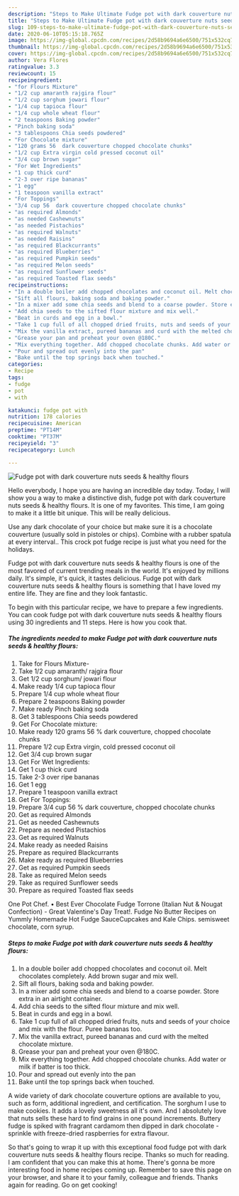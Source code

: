 ```yaml
---
description: "Steps to Make Ultimate Fudge pot with dark couverture nuts seeds &amp;amp; healthy flours"
title: "Steps to Make Ultimate Fudge pot with dark couverture nuts seeds &amp;amp; healthy flours"
slug: 109-steps-to-make-ultimate-fudge-pot-with-dark-couverture-nuts-seeds-and-amp-healthy-flours
date: 2020-06-10T05:15:18.765Z
image: https://img-global.cpcdn.com/recipes/2d58b9694a6e6500/751x532cq70/fudge-pot-with-dark-couverture-nuts-seeds-healthy-flours-recipe-main-photo.jpg
thumbnail: https://img-global.cpcdn.com/recipes/2d58b9694a6e6500/751x532cq70/fudge-pot-with-dark-couverture-nuts-seeds-healthy-flours-recipe-main-photo.jpg
cover: https://img-global.cpcdn.com/recipes/2d58b9694a6e6500/751x532cq70/fudge-pot-with-dark-couverture-nuts-seeds-healthy-flours-recipe-main-photo.jpg
author: Vera Flores
ratingvalue: 3.3
reviewcount: 15
recipeingredient:
- "for Flours Mixture"
- "1/2 cup amaranth rajgira flour"
- "1/2 cup sorghum jowari flour"
- "1/4 cup tapioca flour"
- "1/4 cup whole wheat flour"
- "2 teaspoons Baking powder"
- "Pinch baking soda"
- "3 tablespoons Chia seeds powdered"
- "For Chocolate mixture"
- "120 grams 56  dark couverture chopped chocolate chunks"
- "1/2 cup Extra virgin cold pressed coconut oil"
- "3/4 cup brown sugar"
- "For Wet Ingredients"
- "1 cup thick curd"
- "2-3 over ripe bananas"
- "1 egg"
- "1 teaspoon vanilla extract"
- "For Toppings"
- "3/4 cup 56  dark couverture chopped chocolate chunks"
- "as required Almonds"
- "as needed Cashewnuts"
- "as needed Pistachios"
- "as required Walnuts"
- "as needed Raisins"
- "as required Blackcurrants"
- "as required Blueberries"
- "as required Pumpkin seeds"
- "as required Melon seeds"
- "as required Sunflower seeds"
- "as required Toasted flax seeds"
recipeinstructions:
- "In a double boiler add chopped chocolates and coconut oil. Melt chocolates completely. Add brown sugar and mix well."
- "Sift all flours, baking soda and baking powder."
- "In a mixer add some chia seeds and blend to a coarse powder. Store extra in an airtight container."
- "Add chia seeds to the sifted flour mixture and mix well."
- "Beat in curds and egg in a bowl."
- "Take 1 cup full of all chopped dried fruits, nuts and seeds of your choice and mix with the flour. Puree bananas too."
- "Mix the vanilla extract, pureed bananas and curd with the melted chocolate mixture."
- "Grease your pan and preheat your oven @180C."
- "Mix everything together. Add chopped chocolate chunks. Add water or milk if batter is too thick."
- "Pour and spread out evenly into the pan"
- "Bake until the top springs back when touched."
categories:
- Recipe
tags:
- fudge
- pot
- with

katakunci: fudge pot with 
nutrition: 178 calories
recipecuisine: American
preptime: "PT14M"
cooktime: "PT37M"
recipeyield: "3"
recipecategory: Lunch

---
```



![Fudge pot with dark couverture nuts seeds &amp; healthy flours](https://img-global.cpcdn.com/recipes/2d58b9694a6e6500/751x532cq70/fudge-pot-with-dark-couverture-nuts-seeds-healthy-flours-recipe-main-photo.jpg)

Hello everybody, I hope you are having an incredible day today. Today, I will show you a way to make a distinctive dish, fudge pot with dark couverture nuts seeds &amp; healthy flours. It is one of my favorites. This time, I am going to make it a little bit unique. This will be really delicious.

Use any dark chocolate of your choice but make sure it is a chocolate couverture (usually sold in pistoles or chips). Combine with a rubber spatula at every interval.. This crock pot fudge recipe is just what you need for the holidays.

Fudge pot with dark couverture nuts seeds &amp; healthy flours is one of the most favored of current trending meals in the world. It's enjoyed by millions daily. It's simple, it's quick, it tastes delicious. Fudge pot with dark couverture nuts seeds &amp; healthy flours is something that I have loved my entire life. They are fine and they look fantastic.


To begin with this particular recipe, we have to prepare a few ingredients. You can cook fudge pot with dark couverture nuts seeds &amp; healthy flours using 30 ingredients and 11 steps. Here is how you cook that.

##### The ingredients needed to make Fudge pot with dark couverture nuts seeds &amp; healthy flours:

1. Take for Flours Mixture-
1. Take 1/2 cup amaranth/ rajgira flour
1. Get 1/2 cup sorghum/ jowari flour
1. Make ready 1/4 cup tapioca flour
1. Prepare 1/4 cup whole wheat flour
1. Prepare 2 teaspoons Baking powder
1. Make ready Pinch baking soda
1. Get 3 tablespoons Chia seeds powdered
1. Get For Chocolate mixture:
1. Make ready 120 grams 56 % dark couverture, chopped chocolate chunks
1. Prepare 1/2 cup Extra virgin, cold pressed coconut oil
1. Get 3/4 cup brown sugar
1. Get For Wet Ingredients:
1. Get 1 cup thick curd
1. Take 2-3 over ripe bananas
1. Get 1 egg
1. Prepare 1 teaspoon vanilla extract
1. Get For Toppings:
1. Prepare 3/4 cup 56 % dark couverture, chopped chocolate chunks
1. Get as required Almonds
1. Get as needed Cashewnuts
1. Prepare as needed Pistachios
1. Get as required Walnuts
1. Make ready as needed Raisins
1. Prepare as required Blackcurrants
1. Make ready as required Blueberries
1. Get as required Pumpkin seeds
1. Take as required Melon seeds
1. Take as required Sunflower seeds
1. Prepare as required Toasted flax seeds


One Pot Chef. • Best Ever Chocolate Fudge Torrone (Italian Nut &amp; Nougat Confection) - Great Valentine&#39;s Day Treat!. Fudge No Butter Recipes on Yummly Homemade Hot Fudge SauceCupcakes and Kale Chips. semisweet chocolate, corn syrup. 

##### Steps to make Fudge pot with dark couverture nuts seeds &amp; healthy flours:

1. In a double boiler add chopped chocolates and coconut oil. Melt chocolates completely. Add brown sugar and mix well.
1. Sift all flours, baking soda and baking powder.
1. In a mixer add some chia seeds and blend to a coarse powder. Store extra in an airtight container.
1. Add chia seeds to the sifted flour mixture and mix well.
1. Beat in curds and egg in a bowl.
1. Take 1 cup full of all chopped dried fruits, nuts and seeds of your choice and mix with the flour. Puree bananas too.
1. Mix the vanilla extract, pureed bananas and curd with the melted chocolate mixture.
1. Grease your pan and preheat your oven @180C.
1. Mix everything together. Add chopped chocolate chunks. Add water or milk if batter is too thick.
1. Pour and spread out evenly into the pan
1. Bake until the top springs back when touched.


A wide variety of dark chocolate couverture options are available to you, such as form, additional ingredient, and certification. The sorghum I use to make cookies. It adds a lovely sweetness all it&#39;s own. And I absolutely love that nuts sells these hard to find grains in one pound increments. Buttery fudge is spiked with fragrant cardamom then dipped in dark chocolate - sprinkle with freeze-dried raspberries for extra flavour. 

So that's going to wrap it up with this exceptional food fudge pot with dark couverture nuts seeds &amp; healthy flours recipe. Thanks so much for reading. I am confident that you can make this at home. There's gonna be more interesting food in home recipes coming up. Remember to save this page on your browser, and share it to your family, colleague and friends. Thanks again for reading. Go on get cooking!
